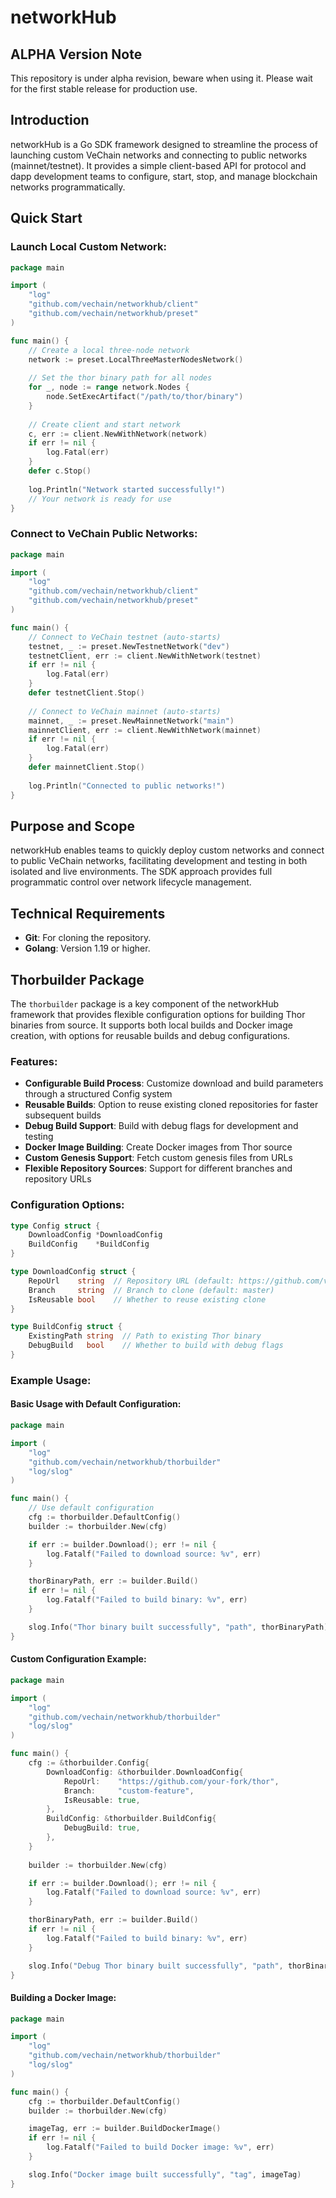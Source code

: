 # networkHub

## ALPHA Version Note
This repository is under alpha revision, beware when using it. Please wait for the first stable release for production use.

## Introduction
networkHub is a Go SDK framework designed to streamline the process of launching custom VeChain networks and connecting to public networks (mainnet/testnet). It provides a simple client-based API for protocol and dapp development teams to configure, start, stop, and manage blockchain networks programmatically.

## Quick Start

### **Launch Local Custom Network**:
```go
package main

import (
    "log"
    "github.com/vechain/networkhub/client"
    "github.com/vechain/networkhub/preset"
)

func main() {
    // Create a local three-node network
    network := preset.LocalThreeMasterNodesNetwork()
    
    // Set the thor binary path for all nodes
    for _, node := range network.Nodes {
        node.SetExecArtifact("/path/to/thor/binary")
    }
    
    // Create client and start network
    c, err := client.NewWithNetwork(network)
    if err != nil {
        log.Fatal(err)
    }
    defer c.Stop()
    
    log.Println("Network started successfully!")
    // Your network is ready for use
}
```

### **Connect to VeChain Public Networks**:
```go
package main

import (
    "log"
    "github.com/vechain/networkhub/client" 
    "github.com/vechain/networkhub/preset"
)

func main() {
    // Connect to VeChain testnet (auto-starts)
    testnet, _ := preset.NewTestnetNetwork("dev")
    testnetClient, err := client.NewWithNetwork(testnet)
    if err != nil {
        log.Fatal(err)
    }
    defer testnetClient.Stop()
    
    // Connect to VeChain mainnet (auto-starts)
    mainnet, _ := preset.NewMainnetNetwork("main")
    mainnetClient, err := client.NewWithNetwork(mainnet)
    if err != nil {
        log.Fatal(err)
    }
    defer mainnetClient.Stop()
    
    log.Println("Connected to public networks!")
}
```

## Purpose and Scope
networkHub enables teams to quickly deploy custom networks and connect to public VeChain networks, facilitating development and testing in both isolated and live environments. The SDK approach provides full programmatic control over network lifecycle management.

## Technical Requirements
- **Git**: For cloning the repository.
- **Golang**: Version 1.19 or higher.

## Thorbuilder Package
The `thorbuilder` package is a key component of the networkHub framework that provides flexible configuration options for building Thor binaries from source. It supports both local builds and Docker image creation, with options for reusable builds and debug configurations.

### Features:
- **Configurable Build Process**: Customize download and build parameters through a structured Config system
- **Reusable Builds**: Option to reuse existing cloned repositories for faster subsequent builds
- **Debug Build Support**: Build with debug flags for development and testing
- **Docker Image Building**: Create Docker images from Thor source
- **Custom Genesis Support**: Fetch custom genesis files from URLs
- **Flexible Repository Sources**: Support for different branches and repository URLs

### Configuration Options:
```go
type Config struct {
    DownloadConfig *DownloadConfig
    BuildConfig    *BuildConfig
}

type DownloadConfig struct {
    RepoUrl    string  // Repository URL (default: https://github.com/vechain/thor)
    Branch     string  // Branch to clone (default: master)
    IsReusable bool    // Whether to reuse existing clone
}

type BuildConfig struct {
    ExistingPath string  // Path to existing Thor binary
    DebugBuild   bool    // Whether to build with debug flags
}
```

### Example Usage:

#### Basic Usage with Default Configuration:
```go
package main

import (
    "log"
    "github.com/vechain/networkhub/thorbuilder"
    "log/slog"
)

func main() {
    // Use default configuration
    cfg := thorbuilder.DefaultConfig()
    builder := thorbuilder.New(cfg)

    if err := builder.Download(); err != nil {
        log.Fatalf("Failed to download source: %v", err)
    }

    thorBinaryPath, err := builder.Build()
    if err != nil {
        log.Fatalf("Failed to build binary: %v", err)
    }

    slog.Info("Thor binary built successfully", "path", thorBinaryPath)
}
```

#### Custom Configuration Example:
```go
package main

import (
    "log"
    "github.com/vechain/networkhub/thorbuilder"
    "log/slog"
)

func main() {
    cfg := &thorbuilder.Config{
        DownloadConfig: &thorbuilder.DownloadConfig{
            RepoUrl:    "https://github.com/your-fork/thor",
            Branch:     "custom-feature",
            IsReusable: true,
        },
        BuildConfig: &thorbuilder.BuildConfig{
            DebugBuild: true,
        },
    }
    
    builder := thorbuilder.New(cfg)

    if err := builder.Download(); err != nil {
        log.Fatalf("Failed to download source: %v", err)
    }

    thorBinaryPath, err := builder.Build()
    if err != nil {
        log.Fatalf("Failed to build binary: %v", err)
    }

    slog.Info("Debug Thor binary built successfully", "path", thorBinaryPath)
}
```

#### Building a Docker Image:
```go
package main

import (
    "log"
    "github.com/vechain/networkhub/thorbuilder"
    "log/slog"
)

func main() {
    cfg := thorbuilder.DefaultConfig()
    builder := thorbuilder.New(cfg)

    imageTag, err := builder.BuildDockerImage()
    if err != nil {
        log.Fatalf("Failed to build Docker image: %v", err)
    }

    slog.Info("Docker image built successfully", "tag", imageTag)
}
```
